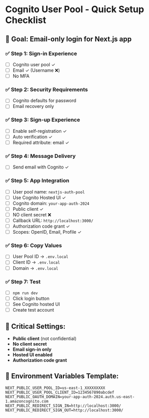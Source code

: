 # Cognito User Pool - Quick Setup Checklist

## 🎯 Goal: Email-only login for Next.js app

### ✅ Step 1: Sign-in Experience
- [ ] Cognito user pool ✓
- [ ] Email ✓ (Username ❌)
- [ ] No MFA

### ✅ Step 2: Security Requirements  
- [ ] Cognito defaults for password
- [ ] Email recovery only

### ✅ Step 3: Sign-up Experience
- [ ] Enable self-registration ✓
- [ ] Auto verification ✓
- [ ] Required attribute: email ✓

### ✅ Step 4: Message Delivery
- [ ] Send email with Cognito ✓

### ✅ Step 5: App Integration
- [ ] User pool name: `nextjs-auth-pool`
- [ ] Use Cognito Hosted UI ✓
- [ ] Cognito domain: `your-app-auth-2024`
- [ ] Public client ✓
- [ ] NO client secret ❌
- [ ] Callback URL: `http://localhost:3000/`
- [ ] Authorization code grant ✓
- [ ] Scopes: OpenID, Email, Profile ✓

### ✅ Step 6: Copy Values
- [ ] User Pool ID → `.env.local`
- [ ] Client ID → `.env.local`  
- [ ] Domain → `.env.local`

### ✅ Step 7: Test
- [ ] `npm run dev`
- [ ] Click login button
- [ ] See Cognito hosted UI
- [ ] Create test account

## 🚨 Critical Settings:
- **Public client** (not confidential)
- **No client secret**
- **Email sign-in only**
- **Hosted UI enabled**
- **Authorization code grant**

## 📝 Environment Variables Template:
```env
NEXT_PUBLIC_USER_POOL_ID=us-east-1_XXXXXXXXX
NEXT_PUBLIC_USER_POOL_CLIENT_ID=1234567890abcdef
NEXT_PUBLIC_OAUTH_DOMAIN=your-app-auth-2024.auth.us-east-1.amazoncognito.com
NEXT_PUBLIC_REDIRECT_SIGN_IN=http://localhost:3000/
NEXT_PUBLIC_REDIRECT_SIGN_OUT=http://localhost:3000/
```